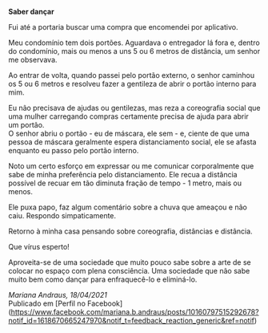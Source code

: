 **Saber dançar**  

Fui até a portaria buscar uma compra que encomendei por aplicativo.  

Meu condomínio tem dois portões. Aguardava o entregador lá fora e, dentro do condomínio, mais ou menos a uns 5 ou 6 metros de distância, um senhor me observava.  

Ao entrar de volta, quando passei pelo portão externo, o senhor caminhou os 5 ou 6 metros e resolveu fazer a gentileza de abrir o portão interno para mim.  

Eu não precisava de ajudas ou gentilezas, mas reza a coreografia social que uma mulher carregando compras certamente precisa de ajuda para abrir um portão.  
O senhor abriu o portão - eu de máscara, ele sem - e, ciente de que uma pessoa de máscara geralmente espera distanciamento social, ele se afasta enquanto eu passo pelo portão interno.  

Noto um certo esforço em expressar ou me comunicar corporalmente que sabe de minha preferência pelo distanciamento. Ele recua a distância possível de recuar em tão diminuta fração de tempo - 1 metro, mais ou menos.  

Ele puxa papo, faz algum comentário sobre a chuva que ameaçou e não caiu. Respondo simpaticamente.  

Retorno à minha casa pensando sobre coreografia, distâncias e distância.  

Que vírus esperto!   

Aproveita-se de uma sociedade que muito pouco sabe sobre a arte de se colocar no espaço com plena consciência. Uma sociedade que não sabe muito bem como dançar para enfraquecê-lo e eliminá-lo.  

*Mariana Andraus, 18/04/2021*  
Publicado em [Perfil no Facebook] (https://www.facebook.com/mariana.b.andraus/posts/10160797515292678?notif_id=1618670665247970&notif_t=feedback_reaction_generic&ref=notif)

